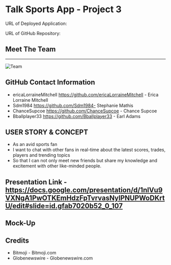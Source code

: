# Talk Sports App - Project 3

URL of Deployed Application:

URL of GitHub Repository: 

## Meet The Team
___________________________________________________________________________________________________________________________________
<img src="./src/assets/Team.png" alt="Team">

## GitHub Contact Information

* ericaLorraineMitchell https://github.com/ericaLorraineMitchell - Erica Lorraine Mitchell
* Sdm1984 https://github.com/Sdm1984- Stephanie Mathis
* ChanceSupcoe  https://github.com/ChanceSupcoe  - Chance Supcoe
* Bballplayer33  https://github.com/Bballplayer33 - Earl Adams

## USER STORY & CONCEPT 
* As an avid sports fan
* I want to chat with other fans in real-time about the latest scores, trades, players and trending topics
* So that I can not only meet new friends but share my knowledge and excitement with other like-minded people.

## Presentation Link - https://docs.google.com/presentation/d/1nlVu9VXNgA1PwOTKEmHdzFpTvrvasNylPNUPWoDKrtU/edit#slide=id.gfab7020b52_0_107

## Mock-Up


## Credits
* Bitmoji - Bitmoji.com
* Globenewswire - Globenewswire.com
